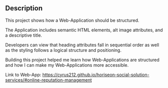 # <Horiseon-Social-Solution-Services>

## Description

This project shows how a Web-Application should be structured. 

The Application includes semantic HTML elements, alt image attributes, and a descriptive title.

Developers can view that heading attributes fall in sequential order as well as the styling follows a logical structure and positioning.

Building this project helped me learn how Web-Applications are structured and how I can make my Web-Applications more accessible.

Link to Web-App: https://cyrus212.github.io/horiseon-social-solution-services/#online-reputation-management
